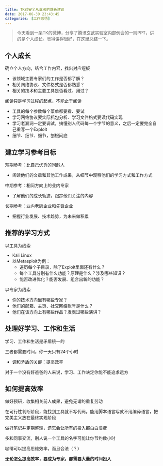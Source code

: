 ```yaml
---
title: TK对安全从业者的成长建议
date: 2017-06-30 23:43:45
categories: [工作感悟]
---
```


> 今天看到一条TK的微博，分享了腾讯玄武实验室内部例会的一则PPT，讲的是个人成长。觉得讲得很好，在这里总结一下。

<!-- more -->

## 个人成长

确立个人方向，结合工作内容，找出对应短板

- 该领域主要专家们的工作是否都了解？
- 相关网络协议、文件格式是否都熟悉？
- 相关的技术和主要工具是否看过、用过？

阅读只是学习过程的起点，不能止于阅读

- 工具的每个参数每个菜单都要看、要试
- 学习网络协议要实际抓包分析、学习文件格式要读代码实现
- 学习老漏洞一定要调试，搞懂别人代码每一个字节的意义，之后一定要完全自己重写一个Exploit
- 细节、细节、细节，刨根问底

## 建立学习参考目标

短期参考：比自己优秀的同龄人

- 阅读他们的文章和其他工作成果，从细节中观察他们的学习方式和工作方式

中期参考：相同方向上的业内专家

- 了解他们的成长轨迹，跟踪他们关注的内容

长期参考：业内老牌企业和先锋企业

- 把握行业发展、技术趋势，为未来做积累

## 推荐的学习方式

以工具为线索

- Kali Linux
- 以Metasploit为例：
    - 遍历每个子目录，除了Exploit里面还有什么？
    - 每个工具分别有什么功能？原理是什么？涉及哪些知识？
    - 能否改进优化？能否发展、组合出新的功能？

以专家为线索

- 你的技术方向里有哪些专家？
- 他们的邮箱、主页、社交网络账号是什么？
- 他们在该方向上有哪些作品？发表过哪些演讲？

## 处理好学习、工作和生活

学习、工作和生活是矛盾统一的

三者都需要时间，你一天只有24个小时

- 调和矛盾的关键：提高效率

对于一个没有好爸爸的人来说，学习、工作决定你能不能追求远方

## 如何提高效率

做好预研，收集相关前人成果，避免无谓的重复劳动

在可行性判断阶段，能找到工具就不写代码，能用脚本语言写就不用编译语言，把完美主义放在最终实现阶段

做好笔记并定期整理，遗忘会让所有的投入都白白浪费

多和同事交流，别人说一个工具的名字可能让你节约数小时

咖啡可以提高思维效率，而且合法（？）

**无论怎么提高效率，要成为专家，都需要大量的时间投入**
